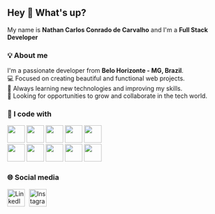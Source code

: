 ## Hey 👋 What's up?

My name is **Nathan Carlos Conrado de Carvalho** and I'm a **Full Stack Developer**

### 💡 About me
I'm a passionate developer from **Belo Horizonte - MG, Brazil**.  
💻 Focused on creating beautiful and functional web projects.  
🚀 Always learning new technologies and improving my skills.  
🎯 Looking for opportunities to grow and collaborate in the tech world.

### 🧠 I code with
<p align="left">
  <img src="https://cdn.jsdelivr.net/gh/devicons/devicon/icons/html5/html5-original.svg" width="40" height="40"/>
  <img src="https://cdn.jsdelivr.net/gh/devicons/devicon/icons/css3/css3-original.svg" width="40" height="40"/>
  <img src="https://cdn.jsdelivr.net/gh/devicons/devicon/icons/sass/sass-original.svg" width="40" height="40"/>
  <img src="https://cdn.jsdelivr.net/gh/devicons/devicon/icons/javascript/javascript-original.svg" width="40" height="40"/>
  <img src="https://cdn.jsdelivr.net/gh/devicons/devicon/icons/react/react-original.svg" width="40" height="40"/><br>
  <img src="https://cdn.jsdelivr.net/gh/devicons/devicon/icons/nodejs/nodejs-original.svg" width="40" height="40"/>
  <img src="https://cdn.jsdelivr.net/gh/devicons/devicon/icons/mysql/mysql-original.svg" width="40" height="40"/>
  <img src="https://cdn.jsdelivr.net/gh/devicons/devicon/icons/python/python-original.svg" width="40" height="40"/>
  <img src="https://cdn.jsdelivr.net/gh/devicons/devicon/icons/php/php-original.svg" width="40" height="40"/>
  <img src="https://cdn.worldvectorlogo.com/logos/c-1.svg" width="40" height="40"/>
</p>

### 🌐 Social media
<p align="left" style="display: flex; gap: 10px; align-items: center; margin: 0; padding: 0;">
  <a href="https://www.linkedin.com/in/nathan-carlos-81794030b" target="_blank" style="text-decoration: none;">
    <img src="https://cdn.jsdelivr.net/gh/devicons/devicon/icons/linkedin/linkedin-original.svg" width="40" height="40" alt="LinkedIn"/>
  </a>
  <a href="https://www.instagram.com/neitannx" target="_blank" style="text-decoration: none;">
    <img src="https://www.svgrepo.com/show/452229/instagram-1.svg" width="40" height="40" alt="Instagram"/>
  </a>
</p>


